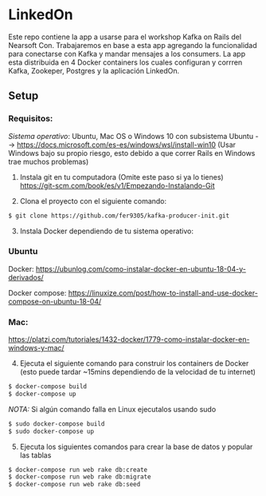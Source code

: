 # LinkedOn

Este repo contiene la app a usarse para el workshop Kafka on Rails del Nearsoft Con. 
Trabajaremos en base a esta app agregando la funcionalidad para conectarse con Kafka y mandar mensajes
a los consumers. 
La app esta distribuida en 4 Docker containers los cuales configuran y corrren Kafka, Zookeper, Postgres 
y la aplicación LinkedOn.

## Setup

### Requisitos:

_Sistema operativo_: Ubuntu, Mac OS o Windows 10 con subsistema Ubuntu --> https://docs.microsoft.com/es-es/windows/wsl/install-win10 
(Usar Windows bajo su propio riesgo, esto debido a que correr Rails en Windows trae muchos problemas)
    

1. Instala git en tu computadora (Omite este paso si ya lo tienes) https://git-scm.com/book/es/v1/Empezando-Instalando-Git

2. Clona el proyecto con el siguiente comando:

```bash
$ git clone https://github.com/fer9305/kafka-producer-init.git
```

3. Instala Docker dependiendo de tu sistema operativo:

### Ubuntu 

Docker:
https://ubunlog.com/como-instalar-docker-en-ubuntu-18-04-y-derivados/

Docker compose:
https://linuxize.com/post/how-to-install-and-use-docker-compose-on-ubuntu-18-04/

### Mac: 

https://platzi.com/tutoriales/1432-docker/1779-como-instalar-docker-en-windows-y-mac/

4. Ejecuta el siguiente comando para construir los containers de Docker (esto puede tardar ~15mins dependiendo de la velocidad de tu internet)

```bash
$ docker-compose build
$ docker-compose up
```

*NOTA:* Si algún comando falla en Linux ejecutalos usando sudo

```bash
$ sudo docker-compose build
$ sudo docker-compose up
```

5. Ejecuta los siguientes comandos para crear la base de datos y popular las tablas

```bash
$ docker-compose run web rake db:create
$ docker-compose run web rake db:migrate
$ docker-compose run web rake db:seed
```